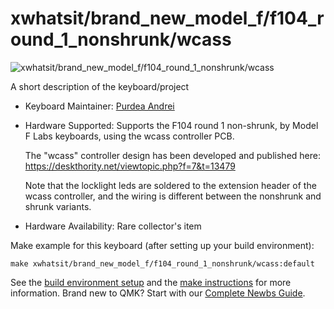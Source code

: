 # xwhatsit/brand_new_model_f/f104_round_1_nonshrunk/wcass

![xwhatsit/brand_new_model_f/f104_round_1_nonshrunk/wcass](https://www.modelfkeyboards.com/wp-content/uploads/2023/03/2022-11-28_18-18-03-scaled.jpg)

A short description of the keyboard/project

* Keyboard Maintainer: [Purdea Andrei](https://github.com/purdeaandrei)
* Hardware Supported: Supports the F104 round 1 non-shrunk, by Model F Labs keyboards, using the wcass controller PCB.

  The "wcass" controller design has been developed and published here: https://deskthority.net/viewtopic.php?f=7&t=13479

  Note that the locklight leds are soldered to the extension header of the wcass controller, and the wiring is different between the nonshrunk and shrunk variants.

* Hardware Availability: Rare collector's item

Make example for this keyboard (after setting up your build environment):

    make xwhatsit/brand_new_model_f/f104_round_1_nonshrunk/wcass:default

See the [build environment setup](https://docs.qmk.fm/#/getting_started_build_tools) and the [make instructions](https://docs.qmk.fm/#/getting_started_make_guide) for more information. Brand new to QMK? Start with our [Complete Newbs Guide](https://docs.qmk.fm/#/newbs).

